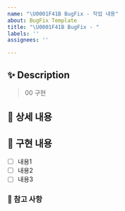 ```yaml
---
name: "\U0001F41B BugFix - 작업 내용"
about: BugFix Template
title: "\U0001F41B BugFix - "
labels: ''
assignees: ''

---
```


## ✨ Description
> 00 구현

## 📝 상세 내용

## 📌 구현 내용

- [ ] 내용1
- [ ] 내용2
- [ ] 내용3

### 🔎 참고 사항
